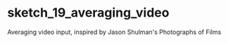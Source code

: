 # sketch_19_averaging_video
Averaging video input, inspired by Jason Shulman's Photographs of Films
